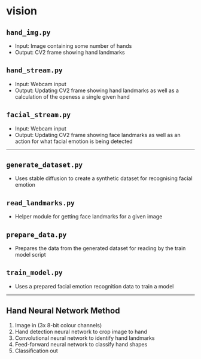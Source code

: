 # vision

## `hand_img.py`
- Input: Image containing some number of hands
- Output: CV2 frame showing hand landmarks

## `hand_stream.py`
- Input: Webcam input
- Output: Updating CV2 frame showing hand landmarks as well as a calculation of the openess a single given hand

## `facial_stream.py`
- Input: Webcam input
- Output: Updating CV2 frame showing face landmarks as well as an action for what facial emotion is being detected

---

## `generate_dataset.py`
- Uses stable diffusion to create a synthetic dataset for recognising facial emotion

## `read_landmarks.py`
- Helper module for getting face landmarks for a given image

## `prepare_data.py`
- Prepares the data from the generated dataset for reading by the train model script

## `train_model.py`
- Uses a prepared facial emotion recognition data to train a model

---

## Hand Neural Network Method
1. Image in (3x 8-bit colour channels)
2. Hand detection neural network to crop image to hand
3. Convolutional neural network to identify hand landmarks
4. Feed-forward neural network to classify hand shapes
5. Classification out